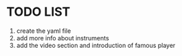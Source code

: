# TODO LIST

1. create the yaml file
2. add more info about instruments
3. add the video section and introduction of famous player

